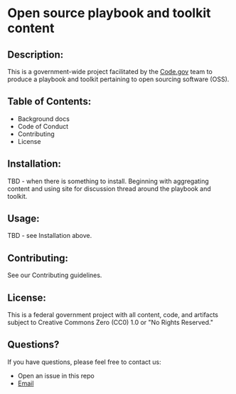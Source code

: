 # Open source playbook and toolkit content

## Description:
This is a government-wide project facilitated by the [Code.gov](https://code.gov/) team to produce a playbook and toolkit pertaining to open sourcing software (OSS).

## Table of Contents: 
- Background docs
- Code of Conduct
- Contributing
- License

## Installation: 
TBD - when there is something to install. Beginning with aggregating content and using site for discussion thread around the playbook and toolkit.

## Usage:
TBD - see Installation above.

## Contributing:
See our Contributing guidelines.

## License: 
This is a federal government project with all content, code, and artifacts subject to Creative Commons Zero (CC0) 1.0 or "No Rights Reserved."

## Questions?
If you have questions, please feel free to contact us:  
* Open an issue in this repo
* [Email](mailto:code@gsa.gov)